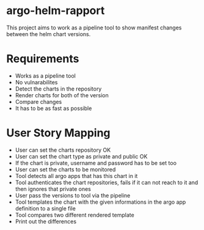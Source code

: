 # argo-helm-rapport
This project aims to work as a pipeline tool to show manifest changes between the helm chart versions. 

# Requirements
- Works as a pipeline tool
- No vulnarabilites
- Detect the charts in the repository
- Render charts for both of the version
- Compare changes
- It has to be as fast as possible

# User Story Mapping
- User can set the charts repository OK
- User can set the chart type as private and public OK
- If the chart is private, username and password has to be set too
- User can set the charts to be monitored
- Tool detects all argo apps that has this chart in it
- Tool authenticates the chart repositories, fails if it can not reach to it and then ignores that private ones
- User pass the versions to tool via the pipeline
- Tool templates the chart with the given informations in the argo app definition to a single file
- Tool compares two different rendered template
- Print out the differences
